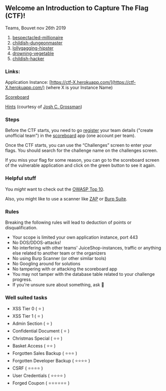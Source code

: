 <style>
img {
    width: 1.3em;
    height: 1.3em;
}
</style>


## Welcome an Introduction to Capture The Flag (CTF)!

Teams, Bouvet nov 26th 2019

1. [bespectacled-millionaire](https://ctf-bespectacled-millionaire.herokuapp.com)
2. [childish-dungeonmaster](https://ctf-childish-dungeonmaster.herokuapp.com)
3. [lollygagging-hipster](https://ctf-lollygagging-hipster.herokuapp.com)
4. [drowning-vegetable](https://ctf-drowning-vegetable.herokuapp.com)
5. [childish-hacker](https://ctf-childish-hacker.herokuapp.com)

### Links:

Application Instance: [https://ctf-X.herokuapp.com/](https://ctf-X.herokuapp.com/) (where X is your Instance Name)

[Scoreboard](https://bouvet-ctfd.herokuapp.com/scoreboard)

[Hints](./hints.pdf) (courtesy of [Josh C. Grossman](https://joshcgrossman.com/))

### Steps

Before the CTF starts, you need to go [register](https://bouvet-ctfd.herokuapp.com/register) your team details ("create unofficial team") in the [scoreboard](https://bouvet-ctfd.herokuapp.com) app (one account per team).

Once the CTF starts, you can use the “Challenges” screen to enter your flags. You should search for the challenge name on the challenges screen.

If you miss your flag for some reason, you can go to the scoreboard screen of the vulnerable application and click on the green button to see it again.

### Helpful stuff

You _might_ want to check out the [OWASP Top 10](https://www.owasp.org/index.php/Category:OWASP_Top_Ten_Project).

Also, you might like to use a scanner like [ZAP](https://github.com/zaproxy/zaproxy/wiki/Downloads) or [Burp Suite](https://portswigger.net/burp/communitydownload).

### Rules
Breaking the following rules will lead to deduction of points or disqualification.

- Your scope is limited your own application instance, port 443
- No DOS/DDOS-attacks!
- No interfering with other teams' JuiceShop-instances, traffic or anything else related to another team or the organizers
- No using Burp Scanner (or other similar tools)
- No Googling around for solutions
- No tampering with or attacking the scoreboard app
- You may not tamper with the database table related to your challenge progress.
- If you're unsure sure about something, ask 🙂

### Well suited tasks
- XSS Tier 0 ( ⭐️ )
- XSS Tier 1 ( ⭐️ )
- Admin Section ( ⭐️ )
- Confidential Document ( ⭐️ )
- Christmas Special ( ⭐️⭐️ )
- Basket Access ( ⭐️⭐️ )
- Forgotten Sales Backup ( ⭐️⭐️⭐️ )
- Forgotten Developer Backup ( ⭐️⭐️⭐️⭐️ )
- CSRF ( ⭐️⭐️⭐️⭐️ )
- User Credentials ( ⭐️⭐️⭐️⭐️ )
- Forged Coupon ( ⭐️⭐️⭐️⭐️⭐️⭐️ )

